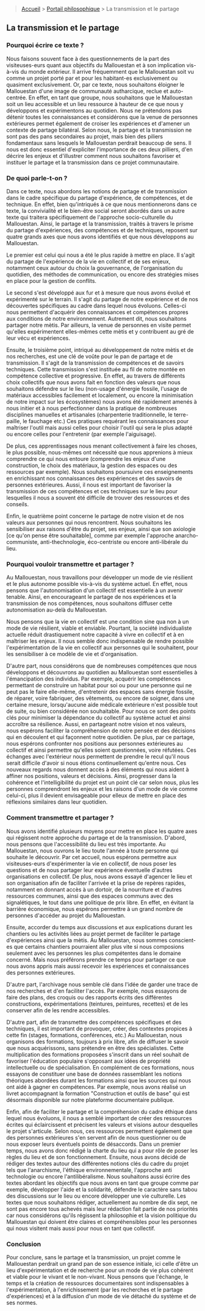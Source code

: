 > [Accueil](../../) > [Portail philosophique](../) > La transmission et le partage 

## La transmission et le partage 

### Pourquoi écrire ce texte ? 
Nous faisons souvent face à des questionnements de la part des visiteuses-eurs quant aux objectifs du Mallouestan et à son implication vis-à-vis du monde extérieur. Il arrive fréquemment que le Mallouestan soit vu comme un projet porté par et pour les habitant-es exclusivement ou quasiment exclusivement. Or, par ce texte, nous souhaitons éloigner le Mallouestan d'une image de communauté autharcique, reclue et auto-centrée. En effet, en tant que groupe, nous souhaitons que le Mallouestan soit un lieu accessible et un lieu ressource à hauteur de ce que nous y développons et expérimentons au quotidien. Nous ne prétendons pas détenir toutes les connaissances et considérons que la venue de personnes extérieures permet également de croiser les expériences et d'amener un contexte de partage bilatéral. Selon nous, le partage et la transmission ne sont pas des pans secondaires au projet, mais bien des piliers fondamentaux sans lesquels le Mallouestan perdrait beaucoup de sens. Il nous est donc essentiel d'expliciter l'importance de ces deux pilliers, d'en décrire les enjeux et d'illustrer comment nous souhaitons favoriser et instituer le partage et la transmission dans ce projet communautaire.

### De quoi parle-t-on ? 
Dans ce texte, nous abordons les notions de partage et de transmission dans le cadre spécifique du partage d'expérience, de compétences, et de technique. En effet, bien qu'intriqués à ce que nous mentionnerons dans ce texte, la convivialité et le bien-être social seront abordés dans un autre texte qui traitera spécifiquement de l'approche socio-culturelle du Mallouestan. Ainsi, le partage et la transmission, traités à travers le prisme du partage d'expériences, des compétences et de techniques, reposent sur quatre grands axes que nous avons identifiés et que nous développons au Mallouestan. 

Le premier est celui qui nous a été le plus rapide à mettre en place. Il s'agit du partage de l'expérience de la vie en collectif et de ses enjeux, notamment ceux autour du choix la gouvernance, de l'organisation du quotidien, des méthodes de communication, ou encore des stratégies mises en place pour la gestion de conflits.

Le second s'est développé aux fur et à mesure que nous avons évolué et expérimenté sur le terrain. Il s'agit du partage de notre expérience et de nos découvertes spécifiques au cadre dans lequel nous évoluons. Celles-ci nous permettent d'acquérir des connaissances et compétences propres aux conditions de notre environnement. Autrement dit, nous souhaitons partager notre mètis. Par ailleurs, la venue de personnes en visite permet qu'elles expérimentent elles-mêmes cette mètis et y contribuent au gré de leur vécu et expériences.

Ensuite, le troisième point, intriqué au développement de notre mètis et de nos recherches, est une clé de voûte pour le pan de partage et de transmission. Il s'agit de la transmission de compétences et de savoirs techniques. Cette transmission s'est instituée au fil de notre montée en compétence collective et progressive. En effet, au travers de différents choix collectifs que nous avons fait en fonction des valeurs que nous souhaitons défendre sur le lieu (non-usage d'énergie fossile, l'usage de matériaux accessibles facilement et localement, ou encore la minimisation de notre impact sur les écosystèmes) nous avons été rapidement amenés à nous initier et à nous perfectionner dans la pratique de nombreuses disciplines manuelles et artisanales (charpenterie traditionnelle, le terre-paille, le fauchage etc.) Ces pratiques requérant les connaissances pour maîtriser l'outil mais aussi celles pour choisir l'outil qui sera le plus adapté ou encore celles pour l'entretenir (par exemple l'aiguisage).

De plus, ces apprentissages nous menant collectivement à faire les choses, le plus possible, nous-mêmes ont nécessité que nous apprenions à mieux comprendre ce qui nous entoure (comprendre les enjeux d'une construction, le choix des matériaux, la gestion des espaces ou des ressources par exemple). Nous souhaitons poursuivre ces enseignements en enrichissant nos connaissances des expériences et des savoirs de personnes extérieures. Aussi, il nous est important de favoriser la transmission de ces compétences et ces techniques sur le lieu pour lesquelles il nous a souvent été difficile de trouver des ressources et des conseils. 

Enfin, le quatrième point concerne le partage de notre vision et de nos valeurs aux personnes qui nous rencontrent. Nous souhaitons les sensibiliser aux raisons d'être du projet, ses enjeux, ainsi que son axiologie [ce qu'on pense être souhaitable], comme par exemple l'approche anarcho-communiste, anti-thechnologie, éco-centriste ou encore anti-libérale du lieu.

### Pourquoi vouloir transmettre et partager ? 
Au Mallouestan, nous travaillons pour développer un mode de vie résilient et le plus autonome possible vis-à-vis du système actuel. En effet, nous pensons que l'autonomisation d'un collectif est essentielle à un avenir tenable. Ainsi, en encourageant le partage de nos expériences et la transmission de nos compétences, nous souhaitons diffuser cette autonomisation au-delà du Mallouestan. 

Nous pensons que la vie en collectif est une condition sine qua non à un mode de vie résilient, viable et enviable. Pourtant, la société individualiste actuelle réduit drastiquement notre capacité à vivre en collectif et à en maîtriser les enjeux. Il nous semble donc indispensable de rendre possible l'expérimentation de la vie en collectif aux personnes qui le souhaitent, pour les sensibiliser à ce modèle de vie et d'organisation. 

D'autre part, nous considérons que de nombreuses compétences que nous développons et découvrons au quotidien au Mallouestan sont essentielles à l'émancipation des individus. Par exemple, acquérir les compétences permettant de construire un habitat pour soi ou pour une personne qui ne peut pas le faire elle-même, d'entretenir des espaces sans énergie fossile, de réparer, voire fabriquer, des vêtements, ou encore de soigner, dans une certaine mesure, lorsqu'aucune aide médicale extérieure n'est possible tout de suite, ou bien considérée non souhaitable. Pour nous ce sont des points clés pour minimiser la dépendance du collectif au système actuel et ainsi accroître sa résilience. Aussi, en partageant notre vision et nos valeurs, nous espérons faciliter la compréhension de notre pensée et des décisions qui en découlent et qui façonnent notre quotidien. De plus, par ce partage, nous espérons confronter nos positions aux personnes extérieures au collectif et ainsi permettre qu'elles soient questionnées, voire réfutées. Ces échanges avec l'extérieur nous permettent de prendre le recul qu'il nous serait difficile d'avoir si nous étions continuellement qu'entre nous. Ces nouveaux regards nous donnent accès à des éléments qui nous aident à affiner nos positions, valeurs et décisions. Ainsi, progresser dans la cohérence et l'intelligibilité du projet est un point clé car selon nous, plus les personnes comprendront les enjeux et les raisons d'un mode de vie comme celui-ci, plus il devient envisageable pour elleux de mettre en place des réflexions similaires dans leur quotidien.

### Comment transmettre et partager ? 
Nous avons identifié plusieurs moyens pour mettre en place les quatre axes qui régissent notre approche du partage et de la transmission. D'abord, nous pensons que l'accessibilité du lieu est très importante. Au Mallouestan, nous ouvrons le lieu toute l'année à toute personne qui souhaite le découvrir. Par cet accueil, nous espérons permettre aux visiteuses-eurs d'expérimenter la vie en collectif, de nous poser les questions et de nous partager leur expérience éventuelle d'autres organisations en collectif. De plus, nous avons essayé d'agencer le lieu et son organisation afin de faciliter l'arrivée et la prise de repères rapides, notamment en donnant accès à un dortoir, de la nourriture et d'autres ressources communes, ainsi que des espaces communs avec des signalétiques, le tout dans une politique de prix libre. En effet, en évitant la barrière économique, nous espérons permettre à un grand nombre de personnes d'accéder au projet du Mallouestan.

Ensuite, accorder du temps aux discussions et aux explications durant les chantiers ou les activités liées au projet permet de faciliter le partage d'expériences ainsi que la mètis. Au Mallouestan, nous sommes conscient-es que certains chantiers pourraient aller plus vite si nous composions seulement avec les personnes les plus compétentes dans le domaine concerné. Mais nous préférons prendre ce temps pour partager ce que nous avons appris mais aussi recevoir les expériences et connaissances des personnes extérieures. 

D'autre part, l'archivage nous semble clé dans l'idée de garder une trace de nos recherches et d'en faciliter l'accès. Par exemple, nous essayons de faire des plans, des croquis ou des rapports écrits des différentes constructions, expérimentations (teintures, peintures, recettes) et de les conserver afin de les rendre accessibles.

D'autre part, afin de transmettre des compétences spécifiques et des techniques, il est important de provoquer, créer, des contextes propices à cette fin (stages, formations, conférences, etc.) Au Mallouestan, nous organisons des formations, toujours à prix libre, afin de diffuser le savoir que nous acquérissons, sans prétendre en être des spécialistes. Cette multiplication des formations proposées s'inscrit dans un réel souhait de favoriser l'éducation populaire s'opposant aux idées de propriété intellectuelle ou de spécialisation. En complément de ces formations, nous essayons de constituer une base de données rassemblant les notions théoriques abordées durant les formations ainsi que les sources qui nous ont aidé à gagner en compétences. Par exemple, nous avons réalisé un livret accompagnant la formation "Construction et outils de base" qui est désormais disponible sur notre plateforme documentaire publique. 

Enfin, afin de faciliter le partage et la compréhension du cadre éthique dans lequel nous évoluons, il nous a semblé important de créer des ressources écrites qui éclaircissent et précisent les valeurs et visions autour desquelles le projet s'articule. Selon nous, ces ressources permettent également que des personnes extérieures s'en servent afin de nous questionner ou de nous exposer leurs éventuels points de désaccords. Dans un premier temps, nous avons donc rédigé la charte du lieu qui a pour rôle de poser les règles du lieu et de son fonctionnement. Ensuite, nous avons décidé de rédiger des textes autour des différentes notions clés du cadre du projet tels que l'anarchisme, l'éthique environnementale, l'approche anti technologie ou encore l'antilibéralisme. Nous souhaitons aussi écrire des textes abordant les objectifs que nous avons en tant que groupe comme par exemple, développer l'aide et la solidarité, défendre le caractère sans tabou des discussions sur le lieu ou encore développer une vie culturelle. Les textes que nous souhaitons rédiger, actuellement au nombre de dix sept, ne sont pas encore tous achevés mais leur rédaction fait partie de nos priorités car nous considérons qu'ils régissent la philosophie et la vision politique du Mallouestan qui doivent être claires et compréhensibles pour les personnes qui nous visitent mais aussi pour nous en tant que collectif.

### Conclusion
Pour conclure, sans le partage et la transmission, un projet comme le Mallouestan perdrait un grand pan de son essence initiale, ici celle d'être un lieu d'expérimentation et de recherche pour un mode de vie plus cohérent et viable pour le vivant et le non-vivant. Nous pensons que l'échange, le temps et la création de ressources documentaires sont indispensables à l'expérimentation, à l'enrichissement (par les recherches et le partage d'expériences) et à la diffusion d'un mode de vie détaché du système et de ses normes.


